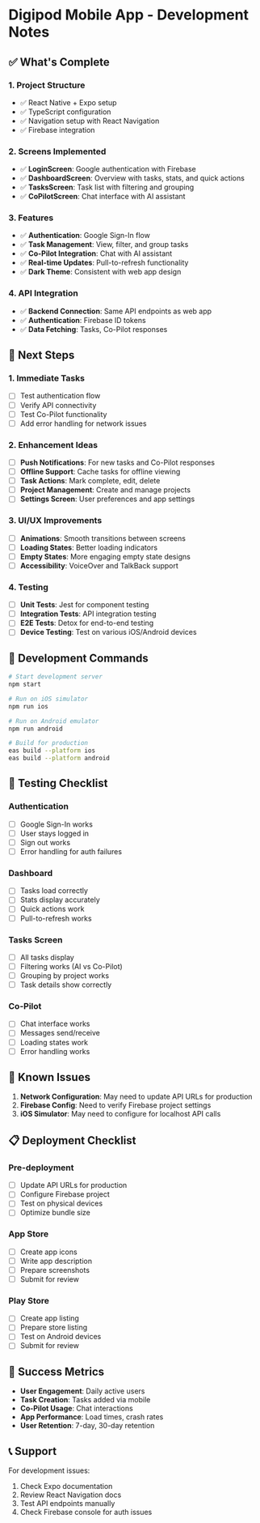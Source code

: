 # Digipod Mobile App - Development Notes

## ✅ What's Complete

### 1. **Project Structure**
- ✅ React Native + Expo setup
- ✅ TypeScript configuration
- ✅ Navigation setup with React Navigation
- ✅ Firebase integration

### 2. **Screens Implemented**
- ✅ **LoginScreen**: Google authentication with Firebase
- ✅ **DashboardScreen**: Overview with tasks, stats, and quick actions
- ✅ **TasksScreen**: Task list with filtering and grouping
- ✅ **CoPilotScreen**: Chat interface with AI assistant

### 3. **Features**
- ✅ **Authentication**: Google Sign-In flow
- ✅ **Task Management**: View, filter, and group tasks
- ✅ **Co-Pilot Integration**: Chat with AI assistant
- ✅ **Real-time Updates**: Pull-to-refresh functionality
- ✅ **Dark Theme**: Consistent with web app design

### 4. **API Integration**
- ✅ **Backend Connection**: Same API endpoints as web app
- ✅ **Authentication**: Firebase ID tokens
- ✅ **Data Fetching**: Tasks, Co-Pilot responses

## 🚧 Next Steps

### 1. **Immediate Tasks**
- [ ] Test authentication flow
- [ ] Verify API connectivity
- [ ] Test Co-Pilot functionality
- [ ] Add error handling for network issues

### 2. **Enhancement Ideas**
- [ ] **Push Notifications**: For new tasks and Co-Pilot responses
- [ ] **Offline Support**: Cache tasks for offline viewing
- [ ] **Task Actions**: Mark complete, edit, delete
- [ ] **Project Management**: Create and manage projects
- [ ] **Settings Screen**: User preferences and app settings

### 3. **UI/UX Improvements**
- [ ] **Animations**: Smooth transitions between screens
- [ ] **Loading States**: Better loading indicators
- [ ] **Empty States**: More engaging empty state designs
- [ ] **Accessibility**: VoiceOver and TalkBack support

### 4. **Testing**
- [ ] **Unit Tests**: Jest for component testing
- [ ] **Integration Tests**: API integration testing
- [ ] **E2E Tests**: Detox for end-to-end testing
- [ ] **Device Testing**: Test on various iOS/Android devices

## 🔧 Development Commands

```bash
# Start development server
npm start

# Run on iOS simulator
npm run ios

# Run on Android emulator
npm run android

# Build for production
eas build --platform ios
eas build --platform android
```

## 📱 Testing Checklist

### Authentication
- [ ] Google Sign-In works
- [ ] User stays logged in
- [ ] Sign out works
- [ ] Error handling for auth failures

### Dashboard
- [ ] Tasks load correctly
- [ ] Stats display accurately
- [ ] Quick actions work
- [ ] Pull-to-refresh works

### Tasks Screen
- [ ] All tasks display
- [ ] Filtering works (AI vs Co-Pilot)
- [ ] Grouping by project works
- [ ] Task details show correctly

### Co-Pilot
- [ ] Chat interface works
- [ ] Messages send/receive
- [ ] Loading states work
- [ ] Error handling works

## 🐛 Known Issues

1. **Network Configuration**: May need to update API URLs for production
2. **Firebase Config**: Need to verify Firebase project settings
3. **iOS Simulator**: May need to configure for localhost API calls

## 📋 Deployment Checklist

### Pre-deployment
- [ ] Update API URLs for production
- [ ] Configure Firebase project
- [ ] Test on physical devices
- [ ] Optimize bundle size

### App Store
- [ ] Create app icons
- [ ] Write app description
- [ ] Prepare screenshots
- [ ] Submit for review

### Play Store
- [ ] Create app listing
- [ ] Prepare store listing
- [ ] Test on Android devices
- [ ] Submit for review

## 🎯 Success Metrics

- **User Engagement**: Daily active users
- **Task Creation**: Tasks added via mobile
- **Co-Pilot Usage**: Chat interactions
- **App Performance**: Load times, crash rates
- **User Retention**: 7-day, 30-day retention

## 📞 Support

For development issues:
1. Check Expo documentation
2. Review React Navigation docs
3. Test API endpoints manually
4. Check Firebase console for auth issues 